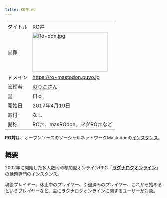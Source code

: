 ```yaml
---
title: RO丼.md
---
```

<div>

|          |                                                                                                                                                                                                                                                                            |
|----------|----------------------------------------------------------------------------------------------------------------------------------------------------------------------------------------------------------------------------------------------------------------------------|
| タイトル | RO丼                                                                                                                                                                                                                                                                       |
| 画像     | [<img src="/images/thumb/0/01/Ro-don.jpg/240px-Ro-don.jpg" srcset="/images/thumb/0/01/Ro-don.jpg/360px-Ro-don.jpg 1.5x, /images/thumb/0/01/Ro-don.jpg/480px-Ro-don.jpg 2x" width="240" height="126" alt="Ro-don.jpg" />](/%E3%83%95%E3%82%A1%E3%82%A4%E3%83%AB:Ro-don.jpg) |
| ドメイン | <a href="https://ro-mastodon.puyo.jp" rel="nofollow">https://ro-mastodon.puyo.jp</a>                                                                                                                                                                                       |
| 管理者   | <a href="https://ro-mastodon.puyo.jp/@noriko" rel="nofollow">のりこさん</a>                                                                                                                                                                                                |
| 国       | 日本                                                                                                                                                                                                                                                                       |
| 開始日   | 2017年4月19日                                                                                                                                                                                                                                                              |
| 寄付     | なし                                                                                                                                                                                                                                                                       |
| 愛称     | RO丼、masROdon、マグRO丼など                                                                                                                                                                                                                                               |

**RO丼**は、オープンソースのソーシャルネットワークMastodonの[インスタンス](/%E3%82%A4%E3%83%B3%E3%82%B9%E3%82%BF%E3%83%B3%E3%82%B9 "インスタンス")。

## 概要

2002年に開始した多人数同時参加型オンラインRPG「**[ラグナロクオンライン](https://ja.wikipedia.org/wiki/ja:%E3%83%A9%E3%82%B0%E3%83%8A%E3%83%AD%E3%82%AF%E3%82%AA%E3%83%B3%E3%83%A9%E3%82%A4%E3%83%B3 "wikipedia:ja:ラグナロクオンライン")**」の話題専門のインスタンス。

現役プレイヤー、休止中のプレイヤー、引退済みのプレイヤー、これから始めるというプレイヤーなど、主にラグナロクオンラインに関するユーザーが対象。

</div>
